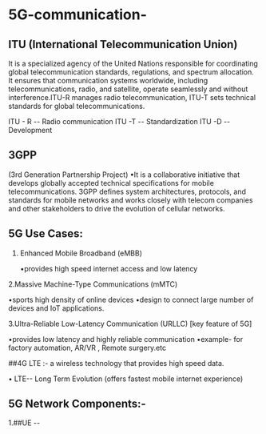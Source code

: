 # 5G-communication-

## ITU (International Telecommunication Union) 
It is a specialized agency of the United Nations responsible for coordinating global telecommunication standards, regulations, and spectrum allocation. It ensures that communication systems worldwide, including telecommunications, radio, and satellite, operate seamlessly and without interference.ITU-R manages radio telecommunication, ITU-T sets technical standards for global telecommunications.

ITU - R -- Radio communication 
ITU -T -- Standardization 
ITU -D -- Development 

## 3GPP 
(3rd Generation Partnership Project) 
•It is a collaborative initiative that develops globally accepted technical specifications for mobile telecommunications. 3GPP defines system architectures, protocols, and standards for mobile networks and works closely with telecom companies and other stakeholders to drive the evolution of cellular networks.

## 5G Use Cases:

1. Enhanced Mobile Broadband (eMBB)

   •provides high speed internet access     and low latency
   
2.Massive Machine-Type Communications     (mMTC)
  
   •sports high density of online           devices
   •design to connect large number of       devices and IoT applications.

3.Ultra-Reliable Low-Latency              Communication (URLLC)
  [key feature of 5G]  
  
   •provides low latency and highly         reliable communication 
   •example- for factory automation,        AR/VR , Remote surgery.etc 

##4G LTE :- a wireless technology that              provides high speed data.
   
   • LTE-- Long Term Evolution 
   (offers fastest mobile internet          experience) 

   
 ## 5G Network Components:- 

1.##UE --
   
